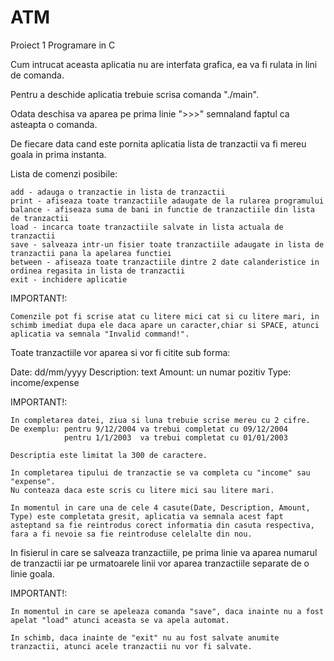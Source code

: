 # ATM
Proiect 1 Programare in C

Cum intrucat aceasta aplicatia nu are interfata grafica, ea va fi rulata in lini de comanda.

Pentru a deschide aplicatia trebuie scrisa comanda "./main".

Odata deschisa va aparea pe prima linie ">>>" semnaland faptul ca asteapta o comanda.

De fiecare data cand este pornita aplicatia lista de tranzactii va fi mereu goala in prima instanta.

Lista de comenzi posibile:

    add - adauga o tranzactie in lista de tranzactii
    print - afiseaza toate tranzactiile adaugate de la rularea programului
    balance - afiseaza suma de bani in functie de tranzactiile din lista de tranzactii
    load - incarca toate tranzactiile salvate in lista actuala de tranzactii
    save - salveaza intr-un fisier toate tranzactiile adaugate in lista de tranzactii pana la apelarea functiei
    between - afiseaza toate tranzactiile dintre 2 date calanderistice in ordinea regasita in lista de tranzactii
    exit - inchidere aplicatie

IMPORTANT!:

    Comenzile pot fi scrise atat cu litere mici cat si cu litere mari, in schimb imediat dupa ele daca apare un caracter,chiar si SPACE, atunci aplicatia va semnala "Invalid command!".

Toate tranzactiile vor aparea si vor fi citite sub forma:

Date: dd/mm/yyyy
Description: text
Amount: un numar pozitiv
Type: income/expense

IMPORTANT!:

    In completarea datei, ziua si luna trebuie scrise mereu cu 2 cifre.
    De exemplu: pentru 9/12/2004 va trebui completat cu 09/12/2004
                pentru 1/1/2003  va trebui completat cu 01/01/2003

    Descriptia este limitat la 300 de caractere.

    In completarea tipului de tranzactie se va completa cu "income" sau "expense".
    Nu conteaza daca este scris cu litere mici sau litere mari.

    In momentul in care una de cele 4 casute(Date, Description, Amount, Type) este completata gresit, aplicatia va semnala acest fapt asteptand sa fie reintrodus corect informatia din casuta respectiva, fara a fi nevoie sa fie reintroduse celelalte din nou.

In fisierul in care se salveaza tranzactiile, pe prima linie va aparea numarul de tranzactii iar pe urmatoarele linii vor aparea tranzactiile separate de o linie goala.

IMPORTANT!:

    In momentul in care se apeleaza comanda "save", daca inainte nu a fost apelat "load" atunci aceasta se va apela automat.

    In schimb, daca inainte de "exit" nu au fost salvate anumite tranzactii, atunci acele tranzactii nu vor fi salvate. 
